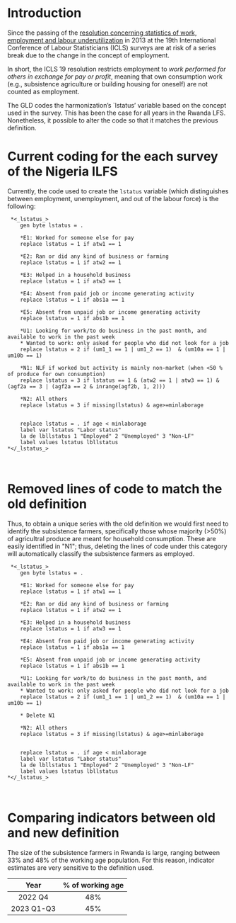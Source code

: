 # Introduction
Since the passing of the [resolution concerning statistics of work, employment and labour underutilization](https://www.ilo.org/global/statistics-and-databases/standards-and-guidelines/resolutions-adopted-by-international-conferences-of-labour-statisticians/WCMS_230304/lang--en/index.htm) in 2013 at the 19th International Conference of Labour Statisticians (ICLS) surveys are at risk of a series break due to the change in the concept of employment.

In short, the ICLS 19 resolution restricts employment to *work performed for others in exchange for pay or profit*, meaning that own consumption work (e.g., subsistence agriculture or building housing for oneself) are not counted as employment.

The GLD codes the harmonization’s `lstatus’ variable based on the concept used in the survey. This has been the case for all years in the Rwanda LFS. Nonetheless, it possible to alter the code so that it matches the previous definition.

# Current coding for the each survey of the Nigeria ILFS

Currently, the code used to create the `lstatus` variable (which distinguishes between employment, unemployment, and out of the labour force) is the following:

```
 *<_lstatus_>
	gen byte lstatus = .
	
	*E1: Worked for someone else for pay
	replace lstatus = 1 if atw1 == 1
	
	*E2: Ran or did any kind of business or farming
	replace lstatus = 1 if atw2 == 1
	
	*E3: Helped in a household business
	replace lstatus = 1 if atw3 == 1
	
	*E4: Absent from paid job or income generating activity
	replace lstatus = 1 if abs1a == 1
	
	*E5: Absent from unpaid job or income generating activity
	replace lstatus = 1 if abs1b == 1
	
	*U1: Looking for work/to do business in the past month, and available to work in the past week
	* Wanted to work: only asked for people who did not look for a job
	replace lstatus = 2 if (um1_1 == 1 | um1_2 == 1)  & (um10a == 1 | um10b == 1)

	*N1: NLF if worked but activity is mainly non-market (when <50 % of produce for own consumption)
	replace lstatus = 3 if lstatus == 1 & (atw2 == 1 | atw3 == 1) & (agf2a == 3 | (agf2a == 2 & inrange(agf2b, 1, 2)))
	
	*N2: All others
	replace lstatus = 3 if missing(lstatus) & age>=minlaborage
	
	
	replace lstatus = . if age < minlaborage
	label var lstatus "Labor status"
	la de lbllstatus 1 "Employed" 2 "Unemployed" 3 "Non-LF"
	label values lstatus lbllstatus
*</_lstatus_>

 
```



# Removed lines of code to match the old definition

Thus, to obtain a unique series with the old definition we would first need to identify the subsistence farmers, specifically those whose majority (>50%) of agricultral produce are meant for household consumption. These are easily
identified in "N1"; thus, deleting the lines of code under this category will automatically classify the subsistence farmers as employed.

```
 *<_lstatus_>
	gen byte lstatus = .
	
	*E1: Worked for someone else for pay
	replace lstatus = 1 if atw1 == 1
	
	*E2: Ran or did any kind of business or farming
	replace lstatus = 1 if atw2 == 1
	
	*E3: Helped in a household business
	replace lstatus = 1 if atw3 == 1
	
	*E4: Absent from paid job or income generating activity
	replace lstatus = 1 if abs1a == 1
	
	*E5: Absent from unpaid job or income generating activity
	replace lstatus = 1 if abs1b == 1
	
	*U1: Looking for work/to do business in the past month, and available to work in the past week
	* Wanted to work: only asked for people who did not look for a job
	replace lstatus = 2 if (um1_1 == 1 | um1_2 == 1)  & (um10a == 1 | um10b == 1)

	* Delete N1

	*N2: All others
	replace lstatus = 3 if missing(lstatus) & age>=minlaborage
	
	
	replace lstatus = . if age < minlaborage
	label var lstatus "Labor status"
	la de lbllstatus 1 "Employed" 2 "Unemployed" 3 "Non-LF"
	label values lstatus lbllstatus
*</_lstatus_>

 
```


# Comparing indicators between old and new definition

The size of the subsistence farmers in Rwanda is large, ranging between 33% and 48% of the working age population. For this reason, indicator estimates are very sensitive to the definition used. 

| **Year** | **% of working age** |
|:---:|:---:|
| 2022 Q4 | 48% |
| 2023 Q1-Q3 |45% |

 
 
